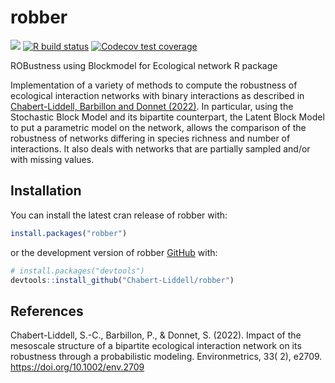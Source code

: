 
<!-- README.md is generated from README.Rmd. Please edit that file -->

# robber

<!-- badges: start -->
[![](https://www.r-pkg.org/badges/version/robber?color=green)](https://cran.r-project.org/package=robber)
[![R build
status](https://github.com/Chabert-Liddell/robber/workflows/R-CMD-check/badge.svg)](https://github.com/Chabert-Liddell/robber/actions)
[![Codecov test
coverage](https://app.codecov.io/gh/Chabert-Liddell/robber/branch/master/graph/badge.svg)](https://app.codecov.io/gh/Chabert-Liddell/robber?branch=master)
<!-- badges: end -->

ROBustness using Blockmodel for Ecological network R package

Implementation of a variety of methods to compute
    the robustness of ecological interaction networks with binary interactions 
    as described in [Chabert-Liddell, Barbillon and Donnet (2022)](https://doi.org/10.1002/env.2709). In particular, using the Stochastic 
    Block Model and its bipartite counterpart, the Latent Block Model to put a 
    parametric model on the network, allows the comparison of the robustness of 
    networks differing in species richness and number of interactions. It also
    deals with networks that are partially sampled and/or with missing values. 




## Installation

You can install the latest cran release of robber with:
``` r
install.packages("robber")
```

or the development version of robber
[GitHub](https://github.com/) with:

``` r
# install.packages("devtools")
devtools::install_github("Chabert-Liddell/robber")
```
## References

Chabert-Liddell, S.-C., Barbillon, P., & Donnet, S. (2022). Impact of the mesoscale structure of a bipartite ecological interaction network on its robustness through a probabilistic modeling. Environmetrics, 33( 2), e2709. https://doi.org/10.1002/env.2709

